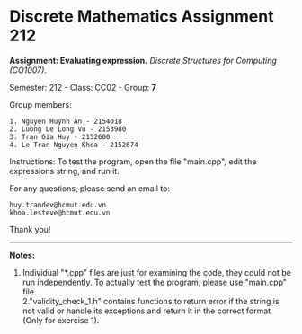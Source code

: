 
# Discrete Mathematics Assignment 212

**Assignment: Evaluating expression.**
*Discrete Structures for Computing (CO1007)*.

Semester: 212 - Class: CC02 - Group: **7**


Group members:
  
    1. Nguyen Huynh An - 2154018
    2. Luong Le Long Vu - 2153980
    3. Tran Gia Huy - 2152600
    4. Le Tran Nguyen Khoa - 2152674
    
Instructions:
  To test the program, open the file "main.cpp", edit the expressions string, and run it.
  
  For any questions, please send an email to:
            
    huy.trandev@hcmut.edu.vn
    khoa.lesteve@hcmut.edu.vn
    
   Thank you!
   
-------------------------------------
**Notes:**

1. Individual "*.cpp" files are just for examining the code, they could not be run independently. To actually test the program, please use "main.cpp" file.  
2."validity_check_1.h" contains functions to return error if the string is not valid or handle its exceptions and return it in the correct format (Only for exercise 1).
